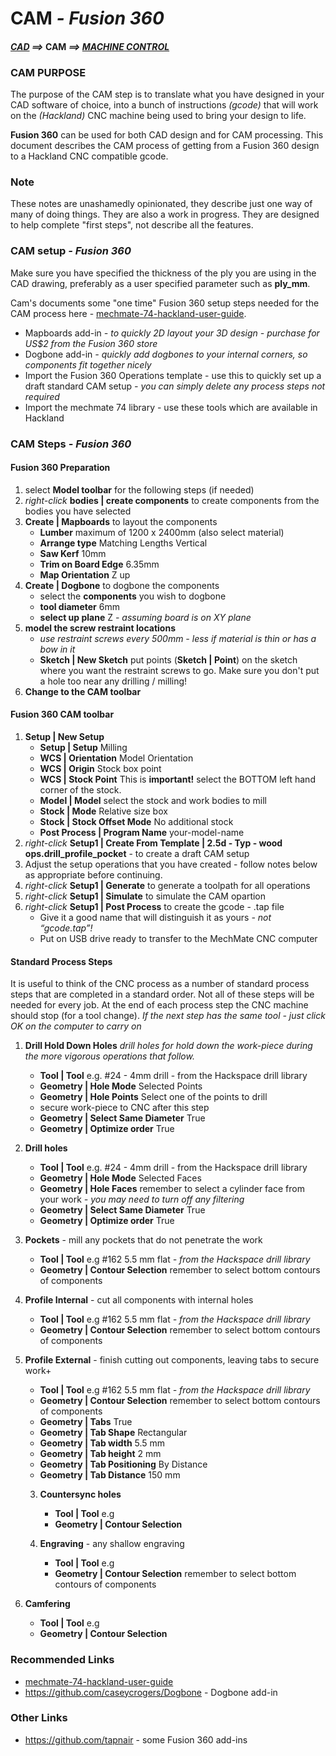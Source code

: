 # CAM *- Fusion 360*
#### *[CAD](CAD.md) ==>* CAM *==> [MACHINE CONTROL](Machine.md)*

### CAM PURPOSE
The purpose of the CAM step is to translate what you have designed in your CAD software of choice, into a bunch of instructions *(gcode)* that will work on the *(Hackland)* CNC machine being used to bring your design to life.

__Fusion 360__ can be used for both CAD design and for CAM processing. This document describes the CAM process of getting from a Fusion 360 design to a Hackland CNC compatible gcode.

### Note
These notes are unashamedly opinionated, they describe just one way of many of doing things. They are also a work in progress. They are designed to help complete "first steps", not describe all the features.

### CAM setup *- Fusion 360*
Make sure you have specified the thickness of the ply you are using in the CAD drawing, preferably as a user specified parameter such as __ply_mm__.

Cam's documents some "one time" Fusion 360 setup steps needed for the CAM process here -    [mechmate-74-hackland-user-guide](https://hackingismakingisengineering.wordpress.com/mechmate-74-hackland-user-guide/#resources).
* Mapboards add-in *- to quickly 2D layout your 3D design - purchase for US$2 from the Fusion 360 store*
* Dogbone add-in *- quickly add dogbones to your internal corners, so components fit together nicely*
* Import the Fusion 360 Operations template - use this to quickly set up a draft standard CAM setup *- you can simply delete any process steps not required*
* Import the mechmate 74 library - use these tools which are available in Hackland


### CAM Steps *- Fusion 360*

#### Fusion 360 Preparation
1. select __Model toolbar__ for the following steps (if needed)
2. *right-click* __bodies  | create components__ to create components from the bodies you have selected
3. __Create | Mapboards__ to layout the components
    * __Lumber__ maximum of 1200 x 2400mm  (also select material)
    * __Arrange type__ Matching Lengths Vertical
    * __Saw Kerf__ 10mm
    * __Trim on Board Edge__ 6.35mm
    * __Map Orientation__ Z up
4. __Create | Dogbone__ to dogbone the components
    * select the __components__ you wish to dogbone
    * __tool diameter__ 6mm
    * __select up plane__ Z *- assuming board is on XY plane*
5. __model the screw restraint locations__
    * *use restraint screws every 500mm - less if material is thin or has a bow in it*
    * __Sketch | New Sketch__ put points (__Sketch | Point__) on the sketch where you want the restraint screws to go. Make sure you don't put a hole too near any drilling / milling!
6. __Change to the CAM toolbar__

#### Fusion 360 CAM toolbar
1. __Setup | New Setup__
    * __Setup | Setup__ Milling
    * __WCS | Orientation__ Model Orientation
    * __WCS | Origin__ Stock box point
    * __WCS | Stock Point__ This is __important!__ select the BOTTOM left hand corner of the stock.
    * __Model | Model__ select the stock and work bodies to mill
    * __Stock | Mode__ Relative size box
    * __Stock | Stock Offset Mode__ No additional stock
    * __Post Process | Program Name__ your-model-name
2. *right-click* __Setup1 | Create From Template | 2.5d - Typ - wood ops.drill_profile_pocket__ - to create a draft CAM setup
3. Adjust the setup operations that you have created - follow notes below as appropriate before continuing.
4. *right-click* __Setup1 | Generate__ to generate a toolpath for all operations
5. *right-click* __Setup1 | Simulate__  to simulate the CAM opartion
6. *right-click* __Setup1 | Post Process__ to create the gcode - .tap file
    * Give it a good name that will distinguish it as yours *- not “gcode.tap”!*
    * Put on USB drive ready to transfer to the MechMate CNC computer

#### Standard Process Steps
It is useful to think of the CNC process as a number of standard process steps that are completed in a standard order. Not all of these steps will be needed for every job. At the end of each process step the CNC machine should stop (for a tool change). *If the next step has the same tool - just click OK on the computer to carry on*
1. __Drill Hold Down Holes__  *drill holes for hold down the work-piece during the more vigorous operations that follow.*
     * __Tool | Tool__ e.g. #24 - 4mm drill - from the Hackspace drill library
     * __Geometry | Hole Mode__ Selected Points
     * __Geometry | Hole Points__ Select one of the points to drill
     * secure work-piece to CNC after this step
     * __Geometry | Select Same Diameter__ True
     * __Geometry | Optimize order__ True     


2. __Drill holes__
     * __Tool | Tool__ e.g. #24 - 4mm drill - from the Hackspace drill library
     * __Geometry | Hole Mode__ Selected Faces
     *  __Geometry | Hole Faces__ remember to select a cylinder face from your work *- you may need to turn off any filtering*
     * __Geometry | Select Same Diameter__ True
     * __Geometry | Optimize order__ True



5. __Pockets__ - mill any pockets that do not penetrate the work
     * __Tool | Tool__ e.g #162 5.5 mm flat *- from the Hackspace drill library*
     * __Geometry | Contour Selection__ remember to select bottom contours of components

6. __Profile Internal__ - cut all components with internal holes
     * __Tool | Tool__ e.g #162 5.5 mm flat *- from the Hackspace drill library*
     * __Geometry | Contour Selection__ remember to select bottom contours of components

7. __Profile External__ - finish cutting out components, leaving tabs to secure work+
     * __Tool | Tool__ e.g #162 5.5 mm flat *- from the Hackspace drill library*
     * __Geometry | Contour Selection__ remember to select bottom contours of components
     * __Geometry | Tabs__ True
     * __Geometry | Tab Shape__ Rectangular
     * __Geometry | Tab width__ 5.5 mm
     * __Geometry | Tab height__ 2 mm
     * __Geometry | Tab Positioning__ By Distance
     * __Geometry | Tab Distance__ 150 mm


     3. __Countersync holes__
          * __Tool | Tool__ e.g
          * __Geometry | Contour Selection__


     4. __Engraving__ - any shallow engraving
          * __Tool | Tool__ e.g
          * __Geometry | Contour Selection__ remember to select bottom contours of components



8. __Camfering__
     * __Tool | Tool__ e.g
     * __Geometry | Contour Selection__

### Recommended Links
* [mechmate-74-hackland-user-guide](https://hackingismakingisengineering.wordpress.com/mechmate-74-hackland-user-guide/)
* https://github.com/caseycrogers/Dogbone - Dogbone add-in

### Other Links
* https://github.com/tapnair              - some Fusion 360 add-ins
